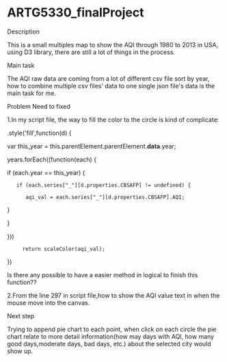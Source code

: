 # ARTG5330_finalProject
Description

This is a small multiples map to show the AQI through 1980 to 2013 in USA, using D3 library, there are still a lot of things in the process.

Main task

The AQI raw data are coming from a lot of different csv file sort by year, how to combine multiple csv files' data to one single json file's data is the main task for me.

Problem Need to fixed

1.In my script file, the way to fill the color to the circle is kind of complicate:

 .style('fill',function(d) {
 
  var this_year =  this.parentElement.parentElement.__data__.year;

  years.forEach((function(each) {

  if (each.year == this_year) {
  
       if (each.series["_"][d.properties.CBSAFP] != undefined) {
       
          aqi_val = each.series["_"][d.properties.CBSAFP].AQI; 
          
   }
   
 }
 
}))

         return scaleColor(aqi_val);
         
})

Is there any possible to have a easier method in logical to finish this function??

2.From the line 297 in script file,how to show the AQI value text in when the mouse move into the canvas.

Next step

Trying to append pie chart to each point, when click on each circle the pie chart  relate to more detail information(how may days with AQI, how many good days,moderate days, bad days, etc.) about the selected city would show up. 


